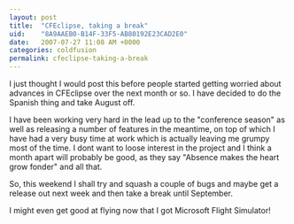```yaml
---
layout: post
title:  "CFEclipse, taking a break"
uid:	"8A9AAEB0-B14F-33F5-AB80192E23CAD2E0"
date:   2007-07-27 11:08 AM +0000
categories: coldfusion
permalink: cfeclipse-taking-a-break
---
```

I just thought I would post this before people started getting worried about advances in CFEclipse over the next month or so. I have decided to do the Spanish thing and take August off. 

I have been working very hard in the lead up to the "conference season" as well as releasing a number of features in the meantime, on top of which I have had a very busy time at work which is actually leaving me grumpy most of the time. I dont want to loose interest in the project and I think a month apart will probably be good, as they say "Absence makes the heart grow fonder" and all that.

So, this weekend I shall try and squash a couple of bugs and maybe get a release out next week and then take a break until September.

I might even get good at flying now that I got Microsoft Flight Simulator!
